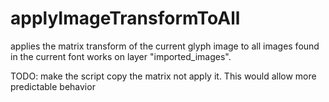 # applyImageTransformToAll

applies the matrix transform of the current glyph image to all images found in the current font 
works on layer "imported_images".

TODO: make the script copy the matrix not apply it. This would allow more predictable behavior




